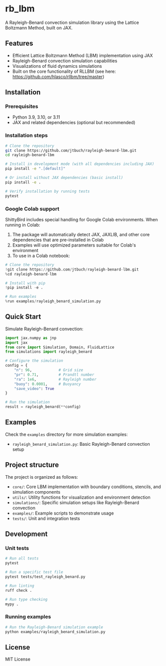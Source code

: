 # rb_lbm

A Rayleigh-Benard convection simulation library using the Lattice Boltzmann Method, built on JAX.

## Features

- Efficient Lattice Boltzmann Method (LBM) implementation using JAX
- Rayleigh-Benard convection simulation capabilities
- Visualizations of fluid dynamics simulations
- Built on the core functionality of RLLBM (see here: https://github.com/hlasco/rllbm/tree/master)

## Installation

### Prerequisites

- Python 3.9, 3.10, or 3.11
- JAX and related dependencies (optional but recommended)

### Installation steps

```bash
# Clone the repository
git clone https://github.com/jtbuch/rayleigh-benard-lbm.git
cd rayleigh-benard-lbm

# Install in development mode (with all dependencies including JAX)
pip install -e ".[default]"

# Or install without JAX dependencies (basic install)
pip install -e .

# Verify installation by running tests
pytest
```

### Google Colab support

ShittyBird includes special handling for Google Colab environments. When running in Colab:

1. The package will automatically detect JAX, JAXLIB, and other core dependencies that are pre-installed in Colab
2. Examples will use optimized parameters suitable for Colab's environment
3. To use in a Colab notebook:

```python
# Clone the repository
!git clone https://github.com/jtbuch/rayleigh-benard-lbm.git
%cd rayleigh-benard-lbm

# Install with pip
!pip install -e .

# Run examples
%run examples/rayleigh_benard_simulation.py
```

## Quick Start

Simulate Rayleigh-Benard convection:

```python
import jax.numpy as jnp
import jax
from core import Simulation, Domain, FluidLattice
from simulations import rayleigh_benard

# Configure the simulation
config = {
    "n": 96,            # Grid size
    "pr": 0.71,         # Prandtl number
    "ra": 1e6,          # Rayleigh number
    "buoy": 0.0001,     # Buoyancy
    "save_video": True
}

# Run the simulation
result = rayleigh_benard(**config)
```

## Examples

Check the `examples` directory for more simulation examples:

- `rayleigh_benard_simulation.py`: Basic Rayleigh-Benard convection setup

## Project structure

The project is organized as follows:

- `core/`: Core LBM implementation with boundary conditions, stencils, and simulation components
- `utils/`: Utility functions for visualization and environment detection
- `simulations/`: Specific simulation setups like Rayleigh-Benard convection
- `examples/`: Example scripts to demonstrate usage
- `tests/`: Unit and integration tests

## Development

### Unit tests

```bash
# Run all tests
pytest

# Run a specific test file
pytest tests/test_rayleigh_benard.py

# Run linting
ruff check .

# Run type checking
mypy .
```

### Running examples

```bash
# Run the Rayleigh-Benard simulation example
python examples/rayleigh_benard_simulation.py
```

## License

MIT License
